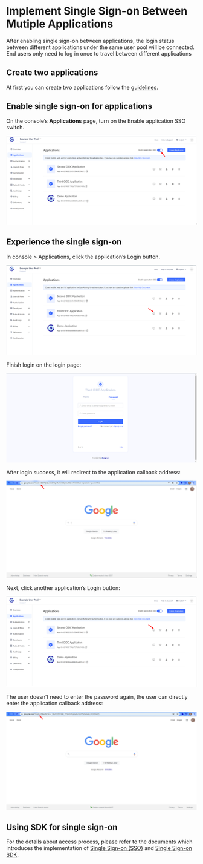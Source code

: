 # Implement Single Sign-on Between Mutiple Applications

<LastUpdated/>

After enabling single sign-on between applications, the login status between different applications under the same user pool will be connected. End users only need to log in once to travel between different applications

## Create two applications

At first you can create two applications follow the [guidelines](./create-app.md).

## Enable single sign-on for applications

On the console’s **Applications** page, turn on the Enable application SSO switch.

![](./images/SSO-1.png)

## Experience the single sign-on

In console > Applications, click the application’s Login button.

![](./images/SSO-2.png)

Finish login on the login page:

![](./images/SSO-3.png)

After login success, it will redirect to the application callback address:

![](./images/SSO-4.png)

Next, click another application’s Login button:

![](./images/SSO-5.png)

The user doesn’t need to enter the password again, the user can directly enter the application callback address:

![](./images/SSO-6.png)

## Using SDK for single sign-on

For the details about access process, please refer to the documents which introduces the implementation of [Single Sign-on (SSO)](/guides/authentication/sso/) and [Single Sign-on SDK](/reference/sdk-for-sso.md).
